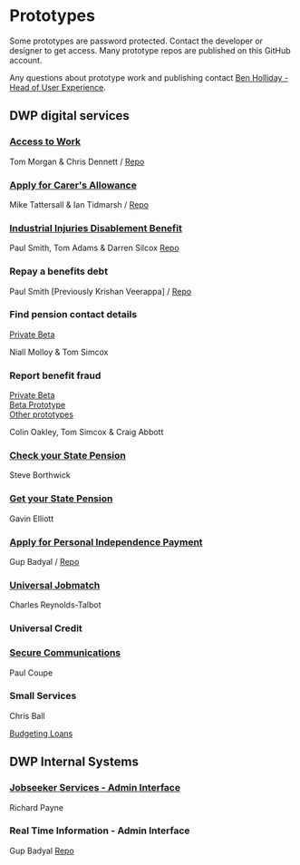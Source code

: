 # Prototypes

Some prototypes are password protected. Contact the developer or designer to get access. Many prototype repos are published on this GitHub account.

Any questions about prototype work and publishing contact [Ben Holliday - Head of User Experience](mailto:ben.holliday@dwp.gsi.gov.uk).

## DWP digital services

### [Access to Work](https://accesstowork.herokuapp.com/)

Tom Morgan & Chris Dennett / [Repo](https://github.com/dwpdigitaltech/accesstowork-prototype)

### [Apply for Carer's Allowance](https://dwp-story.3cbeta.co.uk/URSept/)

Mike Tattersall & Ian Tidmarsh / [Repo](https://github.com/dwpdigitaltech/CADSPrototypeClaim)

### [Industrial Injuries Disablement Benefit](http://dwp-iidb-prototype.herokuapp.com/)

Paul Smith, Tom Adams & Darren Silcox [Repo](https://github.com/dwpdigitaltech/IIDB-Prototype)

### Repay a benefits debt

Paul Smith [Previously Krishan Veerappa] / [Repo](https://github.com/dwpdigitaltech/epayments)

### Find pension contact details

[Private Beta](https://www.findpensioncontacts.dwp.gov.uk/)

Niall Molloy & Tom Simcox

### Report benefit fraud
[Private Beta](http://rcm-master.herokuapp.com/start-page)<br />
[Beta Prototype](https://still-ocean-5673.herokuapp.com/start-page/)<br />
[Other prototypes](https://murmuring-mountain-1222.herokuapp.com)

Colin Oakley, Tom Simcox & Craig Abbott

### [Check your State Pension](http://nisp.herokuapp.com)

Steve Borthwick

### [Get your State Pension](http://getyourstatepension.herokuapp.com)

Gavin Elliott

### [Apply for Personal Independence Payment](http://pip-alpha.herokuapp.com)

Gup Badyal / [Repo](https://github.com/gup-dwp/pip-prototype)

### [Universal Jobmatch](https://uj2-prototype.herokuapp.com)

Charles Reynolds-Talbot

### Universal Credit

### [Secure Communications](http://ds1500.herokuapp.com/)

Paul Coupe

### Small Services

Chris Ball

[Budgeting Loans](http://bud-loans.herokuapp.com/)

## DWP Internal Systems

### [Jobseeker Services - Admin Interface](https://clean-test.herokuapp.com/)

Richard Payne

### Real Time Information - Admin Interface

Gup Badyal [Repo](https://github.com/gup-dwp/RTI-Beta)

